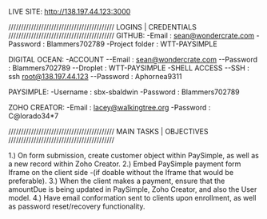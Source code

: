 
LIVE SITE: http://138.197.44.123:3000

//////////////////////////////////////////
LOGINS | CREDENTIALS
//////////////////////////////////////////
GITHUB:
	-Email          : sean@wondercrate.com
	-Password       : Blammers702789
	-Project folder : WTT-PAYSIMPLE

DIGITAL OCEAN:
	-ACCOUNT 
	--Email    : sean@wondercrate.com
	--Password : Blammers702789
	--Droplet  : WTT-PAYSIMPLE
	-SHELL ACCESS
	--SSH      : ssh root@138.197.44.123
	--Password : Aphornea9311

PAYSIMPLE: 
	-Username : sbx-sbaldwin
	-Password : Blammers702789

ZOHO CREATOR: 
	-Email    : lacey@walkingtree.org
	-Password : C@lorado34*7

//////////////////////////////////////////
MAIN TASKS | OBJECTIVES	
//////////////////////////////////////////

1.) On form submission, create customer object within PaySimple, as well as a new record within Zoho Creator.
2.) Embed PaySimple payment form Iframe on the client side -(if doable without the Iframe that would be preferable).
3.) When the client makes a payment, ensure that the amountDue is being updated in PaySimple, Zoho Creator, and also the User model.
4.) Have email conformation sent to clients upon enrollment, as well as password reset/recovery functionality.

